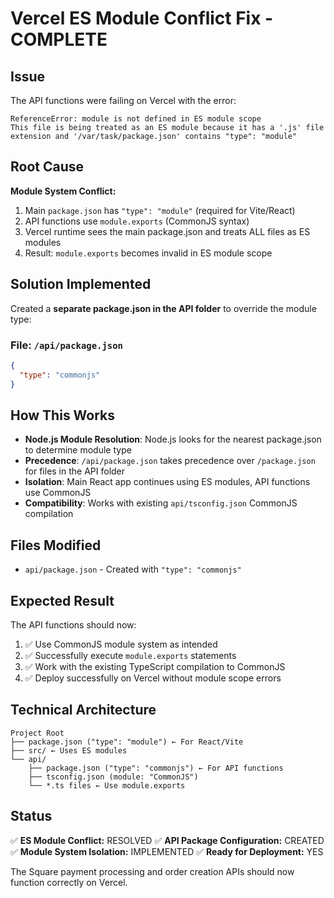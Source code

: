 # Vercel ES Module Conflict Fix - COMPLETE

## Issue
The API functions were failing on Vercel with the error:
```
ReferenceError: module is not defined in ES module scope
This file is being treated as an ES module because it has a '.js' file extension and '/var/task/package.json' contains "type": "module"
```

## Root Cause
**Module System Conflict:**
1. Main `package.json` has `"type": "module"` (required for Vite/React)
2. API functions use `module.exports` (CommonJS syntax)
3. Vercel runtime sees the main package.json and treats ALL files as ES modules
4. Result: `module.exports` becomes invalid in ES module scope

## Solution Implemented
Created a **separate package.json in the API folder** to override the module type:

### File: `/api/package.json`
```json
{
  "type": "commonjs"
}
```

## How This Works
- **Node.js Module Resolution**: Node.js looks for the nearest package.json to determine module type
- **Precedence**: `/api/package.json` takes precedence over `/package.json` for files in the API folder
- **Isolation**: Main React app continues using ES modules, API functions use CommonJS
- **Compatibility**: Works with existing `api/tsconfig.json` CommonJS compilation

## Files Modified
- `api/package.json` - Created with `"type": "commonjs"`

## Expected Result
The API functions should now:
1. ✅ Use CommonJS module system as intended
2. ✅ Successfully execute `module.exports` statements
3. ✅ Work with the existing TypeScript compilation to CommonJS
4. ✅ Deploy successfully on Vercel without module scope errors

## Technical Architecture
```
Project Root
├── package.json ("type": "module") ← For React/Vite
├── src/ ← Uses ES modules
└── api/
    ├── package.json ("type": "commonjs") ← For API functions
    ├── tsconfig.json (module: "CommonJS")
    └── *.ts files ← Use module.exports
```

## Status
✅ **ES Module Conflict:** RESOLVED
✅ **API Package Configuration:** CREATED
✅ **Module System Isolation:** IMPLEMENTED
✅ **Ready for Deployment:** YES

The Square payment processing and order creation APIs should now function correctly on Vercel.
